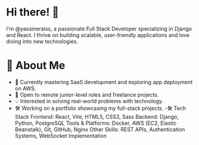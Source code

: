 # Hi there! 👋
I'm @yassineraiss, a passionate Full Stack Developer specializing in Django and React. I thrive on building scalable, user-friendly applications and love diving into new technologies.

# 🚀 About Me
- 🌱 Currently mastering SaaS development and exploring app deployment on AWS.
- 💼 Open to remote junior-level roles and freelance projects.
- 💡 Interested in solving real-world problems with technology.
- 🛠️ Working on a portfolio showcasing my full-stack projects.
-🛠️ Tech Stack
Frontend: React, Vite, HTML5, CSS3, Sass
Backend: Django, Python, PostgreSQL
Tools & Platforms: Docker, AWS (EC2, Elastic Beanstalk), Git, GitHub, Nginx
Other Skills: REST APIs, Authentication Systems, WebSocket Implementation

